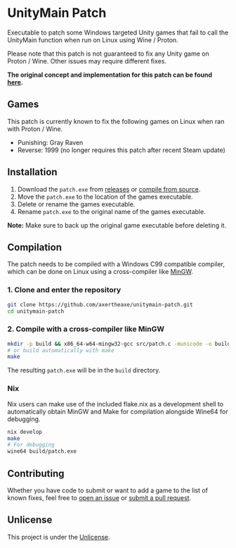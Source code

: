 # UnityMain Patch

Executable to patch some Windows targeted Unity games that fail to call the UnityMain function when run on Linux using Wine / Proton.

Please note that this patch is not guaranteed to fix any Unity game on Proton / Wine. Other issues may require different fixes.

**The original concept and implementation for this patch can be found [here](https://notabug.org/Krock/dawn/issues/454).**

## Games

This patch is currently known to fix the following games on Linux when ran with Proton / Wine.

* Punishing: Gray Raven
* Reverse: 1999 (no longer requires this patch after recent Steam update)

## Installation

1. Download the `patch.exe` from [releases](https://github.com/axertheaxe/unitymain-patch/releases) or [compile from source](#Compilation).
2. Move the `patch.exe` to the location of the games executable.
3. Delete or rename the games executable.
4. Rename `patch.exe` to the original name of the games executable.

**Note:** Make sure to back up the original game executable before deleting it.

## Compilation

The patch needs to be compiled with a Windows C99 compatible compiler, which can be done on Linux using a cross-compiler like [MinGW](https://www.mingw-w64.org).

### 1. Clone and enter the repository

```sh
git clone https://github.com/axertheaxe/unitymain-patch.git
cd unitymain-patch
```

### 2. Compile with a cross-compiler like MinGW

```sh
mkdir -p build && x86_64-w64-mingw32-gcc src/patch.c -municode -o build/patch.exe
# or build automatically with make
make
```

The resulting `patch.exe` will be in the `build` directory.

### Nix

Nix users can make use of the included flake.nix as a development shell to automatically obtain MinGW and Make for compilation alongside Wine64 for debugging.

```sh
nix develop
make
# For debugging
wine64 build/patch.exe
```

## Contributing

Whether you have code to submit or want to add a game to the list of known fixes, feel free to [open an issue](https://github.com/axertheaxe/unitymain-patch/issues/new)
or [submit a pull request](https://github.com/axertheaxe/unitymain-patch/compare).

## Unlicense

This project is under the [Unlicense](UNLICENSE).

